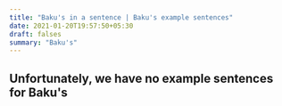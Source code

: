 ```yaml
---
title: "Baku's in a sentence | Baku's example sentences"
date: 2021-01-20T19:57:50+05:30
draft: falses
summary: "Baku's"
---
```

## Unfortunately, we have no example sentences for Baku's                 
